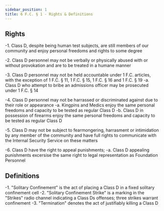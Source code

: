 ```yaml
---
sidebar_position: 1
title: 6 F.C. § 1 - Rights & Definitions
---
```


## Rights

-1. Class D, despite being human test subjects, are still members of our community and enjoy personal freedoms and rights to some degree

-2. Class D personnel may not be verbally or physically abused with or without provokation and are to be treated in a humane manner

-3. Class D personnel may not be held accountable under 1 F.C. articles, with the exception of 1 F.C. § 11, 1 F.C. § 15, 1 F.C. § 16 and 1 F.C. § 19
-a. Class D who attempt to bribe an admissions officer may be prosecuted under 1 F.C. § 14

-4. Class D personnel may not be harrassed or discriminated against due to their role or appearance
-a. Kingpins and Medics enjoy the same personal freedoms and capacity to be tested as regular Class D
-b. Class D in possession of firearms enjoy the same personal freedoms and capacity to be tested as regular Class D

-5. Class D may not be subject to fearmongering, harrasment or intimidation by any member of the community and have full rights to communicate with the Internal Security Service on these matters

-6. Class D have the right to appeal punishments;
-a. Class D appealing punishments excersise the same right to legal representation as Foundation Personnel

## Definitions

-1. "Solitary Confinement" is the act of placing a Class D in a fixed solitary confinement cell
-2. "Solitary Confinement Strike" is a marking in the "Strikes" radio channel indicating a Class Ds offenses; three strikes warrant confinement
-3. "Termination" denotes the act of justifiably killing a Class D